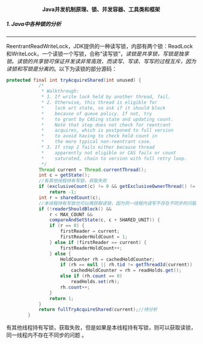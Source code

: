 <h4 align="center">Java并发机制原理、锁、并发容器、工具类和框架</h4>

##### 1. Java中各种锁的分析

***

> [不可不说的Java“锁”事]: https://tech.meituan.com/2018/11/15/java-lock.html	"来自美团技术团队"

ReentrantReadWriteLock，JDK提供的一种读写锁，内部有两个锁：ReadLock和WriteLock，一个读锁一个写锁，合称“读写锁”，*读锁是共享锁，写锁是独享锁。读锁的共享锁可保证并发读非常高效，而读写、写读、写写的过程互斥，因为读锁和写锁是分离的*。以下为读锁的部分源码：

```java
protected final int tryAcquireShared(int unused) {
            /*
             * Walkthrough:
             * 1. If write lock held by another thread, fail.
             * 2. Otherwise, this thread is eligible for
             *    lock wrt state, so ask if it should block
             *    because of queue policy. If not, try
             *    to grant by CASing state and updating count.
             *    Note that step does not check for reentrant
             *    acquires, which is postponed to full version
             *    to avoid having to check hold count in
             *    the more typical non-reentrant case.
             * 3. If step 2 fails either because thread
             *    apparently not eligible or CAS fails or count
             *    saturated, chain to version with full retry loop.
             */
            Thread current = Thread.currentThread();
            int c = getState();
    		//有其他线程持有写锁，获取失败
            if (exclusiveCount(c) != 0 && getExclusiveOwnerThread() != current)
                return -1;
            int r = sharedCount(c);
    		//本线程持有写锁也可以再获取读锁，因为同一线程内读写不存在不同步的问题
            if (!readerShouldBlock() &&
                r < MAX_COUNT &&
                compareAndSetState(c, c + SHARED_UNIT)) {
                if (r == 0) {
                    firstReader = current;
                    firstReaderHoldCount = 1;
                } else if (firstReader == current) {
                    firstReaderHoldCount++;
                } else {
                    HoldCounter rh = cachedHoldCounter;
                    if (rh == null || rh.tid != getThreadId(current))
                        cachedHoldCounter = rh = readHolds.get();
                    else if (rh.count == 0)
                        readHolds.set(rh);
                    rh.count++;
                }
                return 1;
            }
            return fullTryAcquireShared(current);//待分析
        }
```

有其他线程持有写锁，获取失败，但是如果是本线程持有写锁，则可以获取读锁，同一线程内不存在不同步的问题 。
